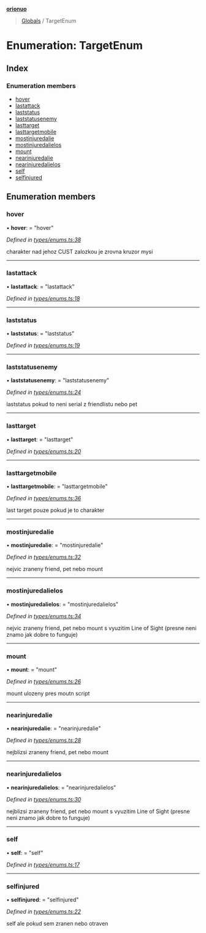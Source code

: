 **[orionuo](../README.md)**

> [Globals](../globals.md) / TargetEnum

# Enumeration: TargetEnum

## Index

### Enumeration members

* [hover](targetenum.md#hover)
* [lastattack](targetenum.md#lastattack)
* [laststatus](targetenum.md#laststatus)
* [laststatusenemy](targetenum.md#laststatusenemy)
* [lasttarget](targetenum.md#lasttarget)
* [lasttargetmobile](targetenum.md#lasttargetmobile)
* [mostinjuredalie](targetenum.md#mostinjuredalie)
* [mostinjuredalielos](targetenum.md#mostinjuredalielos)
* [mount](targetenum.md#mount)
* [nearinjuredalie](targetenum.md#nearinjuredalie)
* [nearinjuredalielos](targetenum.md#nearinjuredalielos)
* [self](targetenum.md#self)
* [selfinjured](targetenum.md#selfinjured)

## Enumeration members

### hover

•  **hover**:  = "hover"

*Defined in [types/enums.ts:38](https://github.com/msviha/orionuo/blob/c96a2eb/src/types/enums.ts#L38)*

charakter nad jehoz CUST zalozkou je zrovna kruzor mysi

___

### lastattack

•  **lastattack**:  = "lastattack"

*Defined in [types/enums.ts:18](https://github.com/msviha/orionuo/blob/c96a2eb/src/types/enums.ts#L18)*

___

### laststatus

•  **laststatus**:  = "laststatus"

*Defined in [types/enums.ts:19](https://github.com/msviha/orionuo/blob/c96a2eb/src/types/enums.ts#L19)*

___

### laststatusenemy

•  **laststatusenemy**:  = "laststatusenemy"

*Defined in [types/enums.ts:24](https://github.com/msviha/orionuo/blob/c96a2eb/src/types/enums.ts#L24)*

laststatus pokud to neni serial z friendlistu nebo pet

___

### lasttarget

•  **lasttarget**:  = "lasttarget"

*Defined in [types/enums.ts:20](https://github.com/msviha/orionuo/blob/c96a2eb/src/types/enums.ts#L20)*

___

### lasttargetmobile

•  **lasttargetmobile**:  = "lasttargetmobile"

*Defined in [types/enums.ts:36](https://github.com/msviha/orionuo/blob/c96a2eb/src/types/enums.ts#L36)*

last target pouze pokud je to charakter

___

### mostinjuredalie

•  **mostinjuredalie**:  = "mostinjuredalie"

*Defined in [types/enums.ts:32](https://github.com/msviha/orionuo/blob/c96a2eb/src/types/enums.ts#L32)*

nejvic zraneny friend, pet nebo mount

___

### mostinjuredalielos

•  **mostinjuredalielos**:  = "mostinjuredalielos"

*Defined in [types/enums.ts:34](https://github.com/msviha/orionuo/blob/c96a2eb/src/types/enums.ts#L34)*

nejvic zraneny friend, pet nebo mount s vyuzitim Line of Sight (presne neni znamo jak dobre to funguje)

___

### mount

•  **mount**:  = "mount"

*Defined in [types/enums.ts:26](https://github.com/msviha/orionuo/blob/c96a2eb/src/types/enums.ts#L26)*

mount ulozeny pres moutn script

___

### nearinjuredalie

•  **nearinjuredalie**:  = "nearinjuredalie"

*Defined in [types/enums.ts:28](https://github.com/msviha/orionuo/blob/c96a2eb/src/types/enums.ts#L28)*

nejblizsi zraneny friend, pet nebo mount

___

### nearinjuredalielos

•  **nearinjuredalielos**:  = "nearinjuredalielos"

*Defined in [types/enums.ts:30](https://github.com/msviha/orionuo/blob/c96a2eb/src/types/enums.ts#L30)*

nejblizsi zraneny friend, pet nebo mount s vyuzitim Line of Sight (presne neni znamo jak dobre to funguje)

___

### self

•  **self**:  = "self"

*Defined in [types/enums.ts:17](https://github.com/msviha/orionuo/blob/c96a2eb/src/types/enums.ts#L17)*

___

### selfinjured

•  **selfinjured**:  = "selfinjured"

*Defined in [types/enums.ts:22](https://github.com/msviha/orionuo/blob/c96a2eb/src/types/enums.ts#L22)*

self ale pokud sem zranen nebo otraven
